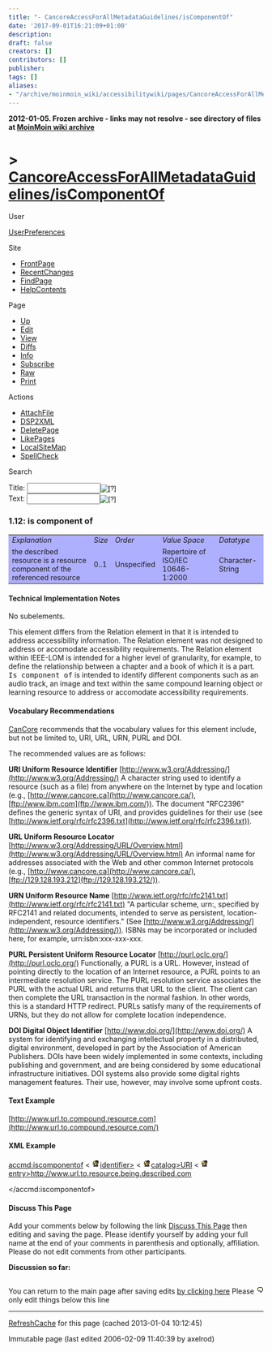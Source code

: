 ```yaml
---
title: "- CancoreAccessForAllMetadataGuidelines/isComponentOf"
date: '2017-09-01T16:21:09+01:00'
description: 
draft: false
creators: []
contributors: []
publisher: 
tags: []
aliases:
- "/archive/moinmoin_wiki/accessibilitywiki/pages/CancoreAccessForAllMetadataGuidelines_2fisComponentOf.html"
---
```


**2012-01-05. Frozen archive - links may not resolve - see directory of files at [MoinMoin wiki archive](/moinmoin-wiki-archive/)**

# > [CancoreAccessForAllMetadataGuidelines/isComponentOf](http://dublincore.org/accessibilitywiki/CancoreAccessForAllMetadataGuidelines_2fisComponentOf?action=fullsearch&value=%2FisComponentOf&literal=1&case=1&context=40 "Click here to do a full-text search for this title")

User

 [UserPreferences](http://dublincore.org/accessibilitywiki/UserPreferences)
  

Site

- [FrontPage](http://dublincore.org/accessibilitywiki/FrontPage)
- [RecentChanges](http://dublincore.org/accessibilitywiki/RecentChanges)
- [FindPage](http://dublincore.org/accessibilitywiki/FindPage)
- [HelpContents](http://dublincore.org/accessibilitywiki/HelpContents)

Page

- [Up](http://dublincore.org/accessibilitywiki/CancoreAccessForAllMetadataGuidelines "Up")
- [Edit](http://dublincore.org/accessibilitywiki/CancoreAccessForAllMetadataGuidelines_2fisComponentOf?action=edit "Edit")
- [View](http://dublincore.org/accessibilitywiki/CancoreAccessForAllMetadataGuidelines_2fisComponentOf "View")
- [Diffs](http://dublincore.org/accessibilitywiki/CancoreAccessForAllMetadataGuidelines_2fisComponentOf?action=diff "Diffs")
- [Info](http://dublincore.org/accessibilitywiki/CancoreAccessForAllMetadataGuidelines_2fisComponentOf?action=info "Info")
- [Subscribe](http://dublincore.org/accessibilitywiki/CancoreAccessForAllMetadataGuidelines_2fisComponentOf?action=subscribe "Subscribe")
- [Raw](http://dublincore.org/accessibilitywiki/CancoreAccessForAllMetadataGuidelines_2fisComponentOf?action=raw "Raw")
- [Print](http://dublincore.org/accessibilitywiki/CancoreAccessForAllMetadataGuidelines_2fisComponentOf?action=print "Print")

Actions

- [AttachFile](http://dublincore.org/accessibilitywiki/CancoreAccessForAllMetadataGuidelines_2fisComponentOf?action=AttachFile)
- [DSP2XML](http://dublincore.org/accessibilitywiki/CancoreAccessForAllMetadataGuidelines_2fisComponentOf?action=DSP2XML)
- [DeletePage](http://dublincore.org/accessibilitywiki/CancoreAccessForAllMetadataGuidelines_2fisComponentOf?action=DeletePage)
- [LikePages](http://dublincore.org/accessibilitywiki/CancoreAccessForAllMetadataGuidelines_2fisComponentOf?action=LikePages)
- [LocalSiteMap](http://dublincore.org/accessibilitywiki/CancoreAccessForAllMetadataGuidelines_2fisComponentOf?action=LocalSiteMap)
- [SpellCheck](http://dublincore.org/accessibilitywiki/CancoreAccessForAllMetadataGuidelines_2fisComponentOf?action=SpellCheck)

Search

<form method="POST" action="/accessibilitywiki/CancoreAccessForAllMetadataGuidelines_2fisComponentOf">
<p>
<input name="action" value="inlinesearch" type="hidden">
<input name="context" value="40" type="hidden">
Title: <input name="text_title" size="15" maxlength="50" type="text"><input src="CancoreAccessForAllMetadataGuidelines_2fisComponentOf_files/moin-search.png" name="button_title" alt="[?]" type="image"><br>Text: <input name="text_full" size="15" maxlength="50" type="text"><input src="CancoreAccessForAllMetadataGuidelines_2fisComponentOf_files/moin-search.png" name="button_full" alt="[?]" type="image">
</p>
</form>

### 1.12: is component of

<table bgcolor="#AFAFFF" width="50%">
  <tbody>
    <tr>
      <td>
        <em>Explanation</em>
      </td>
      <td>
        <em>Size</em>
      </td>
      <td>
        <em>Order</em>
      </td>
      <td>
        <em>Value Space</em>
      </td>
      <td>
        <em>Datatype</em>
      </td>
    </tr>
    <tr>
      <td>
        the described resource is a resource component of the referenced resource</td>
      <td>
        0..1</td>
      <td>
        Unspecified</td>
      <td>
        Repertoire of ISO/IEC 10646-1:2000 </td>
      <td>
        Character-String</td>
    </tr>
  </tbody>
</table>


#### Technical Implementation Notes
No subelements. 

This element differs from the Relation element in that it is intended to address accessibility information. The Relation element was not designed to address or accomodate accessibility requirements. The Relation element within IEEE-LOM is intended for a higher level of granularity, for example, to define the relationship between a chapter and a book of which it is a part. <tt>Is component of</tt> is intended to identify different components such as an audio track, an image and text within the same compound learning object or learning resource to address or accomodate accessibility requirements.

#### Vocabulary Recommendations
 [CanCore](http://dublincore.org/accessibilitywiki/CanCore) recommends that the vocabulary values for this element include, but not be limited to, URI, URL, URN, PURL and DOI. 

The recommended values are as follows:

**URI Uniform Resource Identifier** [http://www.w3.org/Addressing/](http://www.w3.org/Addressing/) A character string used to identify a resource (such as a file) from anywhere on the Internet by type and location (e.g., [http://www.cancore.ca](http://www.cancore.ca/), [ftp://www.ibm.com](ftp://www.ibm.com/)). The document "RFC2396" defines the generic syntax of URI, and provides guidelines for their use (see [http://www.ietf.org/rfc/rfc2396.txt](http://www.ietf.org/rfc/rfc2396.txt)).

**URL Uniform Resource Locator** [http://www.w3.org/Addressing/URL/Overview.html](http://www.w3.org/Addressing/URL/Overview.html) An informal name for addresses associated with the Web and other common Internet protocols (e.g., [http://www.cancore.ca](http://www.cancore.ca/), [ftp://129.128.193.212](ftp://129.128.193.212/)).

**URN Uniform Resource Name** [http://www.ietf.org/rfc/rfc2141.txt](http://www.ietf.org/rfc/rfc2141.txt) "A particular scheme, urn:, specified by RFC2141 and related documents, intended to serve as persistent, location-independent, resource identifiers." (See [http://www.w3.org/Addressing/](http://www.w3.org/Addressing/)). ISBNs may be incorporated or included here, for example, urn:isbn:xxx-xxx-xxx.

**PURL Persistent Uniform Resource Locator** [http://purl.oclc.org/](http://purl.oclc.org/) Functionally, a PURL is a URL. However, instead of pointing directly to the location of an Internet resource, a PURL points to an intermediate resolution service. The PURL resolution service associates the PURL with the actual URL and returns that URL to the client. The client can then complete the URL transaction in the normal fashion. In other words, this is a standard HTTP redirect. PURLs satisfy many of the requirements of URNs, but they do not allow for complete location independence.

**DOI Digital Object Identifier** [http://www.doi.org/](http://www.doi.org/) A system for identifying and exchanging intellectual property in a distributed, digital environment, developed in part by the Association of American Publishers. DOIs have been widely implemented in some contexts, including publishing and government, and are being considered by some educational infrastructure initiatives. DOI systems also provide some digital rights management features. Their use, however, may involve some upfront costs.

#### Text Example
 [http://www.url.to.compound.resource.com](http://www.url.to.compound.resource.com/) 
#### XML Example
<accmd:iscomponentof> 
 < [<img src="CancoreAccessForAllMetadataGuidelines_2fisComponentOf_files/moin-inter.png" alt="[LOM]" height="16" width="16">identifier>](http://dublincore.org/accessibilitywiki/InterWiki "LOM")
 < [<img src="CancoreAccessForAllMetadataGuidelines_2fisComponentOf_files/moin-inter.png" alt="[LOM]" height="16" width="16">catalog>URI</catalog>](http://dublincore.org/accessibilitywiki/InterWiki "LOM") < [<img src="CancoreAccessForAllMetadataGuidelines_2fisComponentOf_files/moin-inter.png" alt="[LOM]" height="16" width="16">entry>http://www.url.to.resource.being.described.com</entry>](http://dublincore.org/accessibilitywiki/InterWiki "LOM") </identifier> 

</accmd:iscomponentof>

#### Discuss This Page
Add your comments below by following the link [Discuss This Page](http://dublincore.org/accessibilitywiki/CancoreAccessForAllMetadataGuidelines_2fisComponentOf_2fDiscuss) then editing and saving the page. Please identify yourself by adding your full name at the end of your comments in parenthesis and optionally, affiliation. Please do not edit comments from other participants. 

**Discussion so far:**

## [<img src="CancoreAccessForAllMetadataGuidelines_2fisComponentOf_files/moin-edit.png" alt="Edit" align="right" height="12" width="12">](http://dublincore.org/accessibilitywiki/CancoreAccessForAllMetadataGuidelines_2fisComponentOf_2fDiscuss?action=edit&backto=CancoreAccessForAllMetadataGuidelines%2FisComponentOf) [](http://dublincore.org/accessibilitywiki/CancoreAccessForAllMetadataGuidelines_2fisComponentOf_2fDiscuss)

You can return to the main page after saving edits [by clicking here](http://dublincore.org/accessibilitywiki/CancoreAccessForAllMetadataGuidelines_2fisComponentOf) Please only edit things below this line 
* * *

 [RefreshCache](http://dublincore.org/accessibilitywiki/CancoreAccessForAllMetadataGuidelines_2fisComponentOf?action=refresh&arena=Page.py&key=CancoreAccessForAllMetadataGuidelines_2fisComponentOf.text_html) for this page (cached 2013-01-04 10:12:45)  

Immutable page (last edited 2006-02-09 11:40:39 by axelrod)

